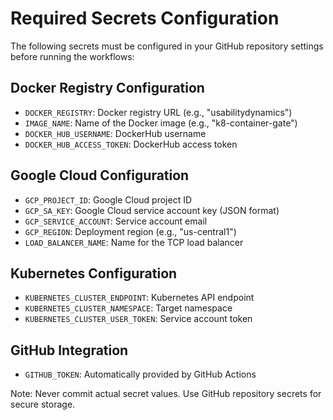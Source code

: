 # Required Secrets Configuration

The following secrets must be configured in your GitHub repository settings before running the workflows:

## Docker Registry Configuration
- `DOCKER_REGISTRY`: Docker registry URL (e.g., "usabilitydynamics")
- `IMAGE_NAME`: Name of the Docker image (e.g., "k8-container-gate")
- `DOCKER_HUB_USERNAME`: DockerHub username
- `DOCKER_HUB_ACCESS_TOKEN`: DockerHub access token

## Google Cloud Configuration
- `GCP_PROJECT_ID`: Google Cloud project ID
- `GCP_SA_KEY`: Google Cloud service account key (JSON format)
- `GCP_SERVICE_ACCOUNT`: Service account email
- `GCP_REGION`: Deployment region (e.g., "us-central1")
- `LOAD_BALANCER_NAME`: Name for the TCP load balancer

## Kubernetes Configuration
- `KUBERNETES_CLUSTER_ENDPOINT`: Kubernetes API endpoint
- `KUBERNETES_CLUSTER_NAMESPACE`: Target namespace
- `KUBERNETES_CLUSTER_USER_TOKEN`: Service account token

## GitHub Integration
- `GITHUB_TOKEN`: Automatically provided by GitHub Actions

Note: Never commit actual secret values. Use GitHub repository secrets for secure storage.
